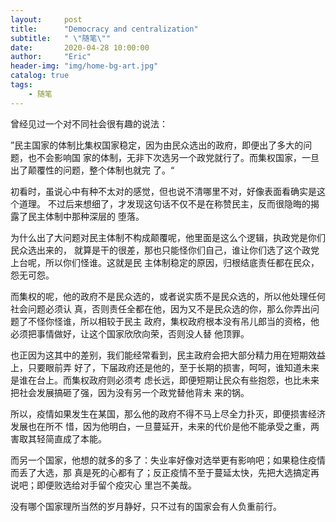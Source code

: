 ```yaml
---
layout:     post
title:      "Democracy and centralization"
subtitle:   " \"随笔\""
date:       2020-04-28 10:00:00
author:     "Eric"
header-img: "img/home-bg-art.jpg"
catalog: true
tags:
    - 随笔
---
```


曾经见过一个对不同社会很有趣的说法：

”民主国家的体制比集权国家稳定，因为由民众选出的政府，即便出了多大的问题，也不会影响国
家的体制，无非下次选另一个政党就行了。而集权国家，一旦出了颠覆性的问题，整个体制也就完
了。“

初看时，虽说心中有种不太对的感觉，但也说不清哪里不对，好像表面看确实是这个道理。
不过后来想细了，才发现这句话不仅不是在称赞民主，反而很隐晦的揭露了民主体制中那种深层的
堕落。

为什么出了大问题对民主体制不构成颠覆呢，他里面是这么个逻辑，执政党是你们民众选出来的，
就算是干的很差，那也只能怪你们自己，谁让你们选了这个政党上台呢，所以你们怪谁。这就是民
主体制稳定的原因，归根结底责任都在民众，怨无可怨。

而集权的呢，他的政府不是民众选的，或者说实质不是民众选的，所以他处理任何社会问题必须认
真，否则责任全都在他，因为又不是民众选的你，那么你弄出问题了不怪你怪谁，所以相较于民主
政府，集权政府根本没有吊儿郎当的资格，他必须把事情做好，让这个国家欣欣向荣，否则没人替
他顶罪。

也正因为这其中的差别，我们能经常看到，民主政府会把大部分精力用在短期效益上，只要眼前弄
好了，下届政府还是他的，至于长期的损害，呵呵，谁知道未来是谁在台上。而集权政府则必须考
虑长远，即便短期让民众有些抱怨，也比未来把社会发展搞砸了强，因为没有另一个政党替他背未
来的锅。

所以，疫情如果发生在某国，那么他的政府不得不马上尽全力扑灭，即便损害经济发展也在所不
惜，因为他明白，一旦蔓延开，未来的代价是他不能承受之重，两害取其轻简直成了本能。

而另一个国家，他想的就多的多了：失业率好像对选举更有影响吧；如果稳住疫情而丢了大选，那
真是死的心都有了；反正疫情不至于蔓延太快，先把大选搞定再说吧；即便败选给对手留个疫灾心
里岂不美哉。

没有哪个国家理所当然的岁月静好，只不过有的国家会有人负重前行。